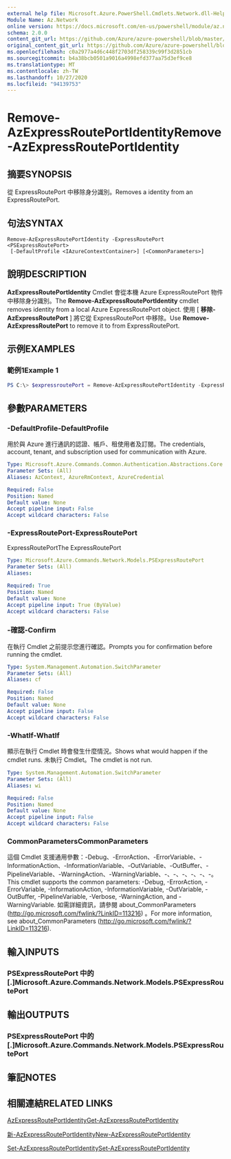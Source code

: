 ```yaml
---
external help file: Microsoft.Azure.PowerShell.Cmdlets.Network.dll-Help.xml
Module Name: Az.Network
online version: https://docs.microsoft.com/en-us/powershell/module/az.network/remove-azexpressrouteportidentity
schema: 2.0.0
content_git_url: https://github.com/Azure/azure-powershell/blob/master/src/Network/Network/help/Remove-AzExpressRoutePortIdentity.md
original_content_git_url: https://github.com/Azure/azure-powershell/blob/master/src/Network/Network/help/Remove-AzExpressRoutePortIdentity.md
ms.openlocfilehash: c0a2977a4d6c448f2703df258339c99f3d2851cb
ms.sourcegitcommit: b4a38bcb0501a9016a4998efd377aa75d3ef9ce8
ms.translationtype: MT
ms.contentlocale: zh-TW
ms.lasthandoff: 10/27/2020
ms.locfileid: "94139753"
---
```

# <span data-ttu-id="b0bc3-101">Remove-AzExpressRoutePortIdentity</span><span class="sxs-lookup"><span data-stu-id="b0bc3-101">Remove-AzExpressRoutePortIdentity</span></span>

## <span data-ttu-id="b0bc3-102">摘要</span><span class="sxs-lookup"><span data-stu-id="b0bc3-102">SYNOPSIS</span></span>
<span data-ttu-id="b0bc3-103">從 ExpressRoutePort 中移除身分識別。</span><span class="sxs-lookup"><span data-stu-id="b0bc3-103">Removes a identity from an ExpressRoutePort.</span></span>

## <span data-ttu-id="b0bc3-104">句法</span><span class="sxs-lookup"><span data-stu-id="b0bc3-104">SYNTAX</span></span>

```
Remove-AzExpressRoutePortIdentity -ExpressRoutePort <PSExpressRoutePort>
 [-DefaultProfile <IAzureContextContainer>] [<CommonParameters>]
```

## <span data-ttu-id="b0bc3-105">說明</span><span class="sxs-lookup"><span data-stu-id="b0bc3-105">DESCRIPTION</span></span>
<span data-ttu-id="b0bc3-106">**AzExpressRoutePortIdentity** Cmdlet 會從本機 Azure ExpressRoutePort 物件中移除身分識別。</span><span class="sxs-lookup"><span data-stu-id="b0bc3-106">The **Remove-AzExpressRoutePortIdentity** cmdlet removes identity from a local Azure ExpressRoutePort object.</span></span> <span data-ttu-id="b0bc3-107">使用 [ **移除-AzExpressRoutePort** ] 將它從 ExpressRoutePort 中移除。</span><span class="sxs-lookup"><span data-stu-id="b0bc3-107">Use **Remove-AzExpressRoutePort** to remove it to from ExpressRoutePort.</span></span>

## <span data-ttu-id="b0bc3-108">示例</span><span class="sxs-lookup"><span data-stu-id="b0bc3-108">EXAMPLES</span></span>

### <span data-ttu-id="b0bc3-109">範例1</span><span class="sxs-lookup"><span data-stu-id="b0bc3-109">Example 1</span></span>
```powershell
PS C:\> $expressroutePort = Remove-AzExpressRoutePortIdentity -ExpressRoutePort $expressroutePort
```

## <span data-ttu-id="b0bc3-110">參數</span><span class="sxs-lookup"><span data-stu-id="b0bc3-110">PARAMETERS</span></span>

### <span data-ttu-id="b0bc3-111">-DefaultProfile</span><span class="sxs-lookup"><span data-stu-id="b0bc3-111">-DefaultProfile</span></span>
<span data-ttu-id="b0bc3-112">用於與 Azure 進行通訊的認證、帳戶、租使用者及訂閱。</span><span class="sxs-lookup"><span data-stu-id="b0bc3-112">The credentials, account, tenant, and subscription used for communication with Azure.</span></span>

```yaml
Type: Microsoft.Azure.Commands.Common.Authentication.Abstractions.Core.IAzureContextContainer
Parameter Sets: (All)
Aliases: AzContext, AzureRmContext, AzureCredential

Required: False
Position: Named
Default value: None
Accept pipeline input: False
Accept wildcard characters: False
```

### <span data-ttu-id="b0bc3-113">-ExpressRoutePort</span><span class="sxs-lookup"><span data-stu-id="b0bc3-113">-ExpressRoutePort</span></span>
<span data-ttu-id="b0bc3-114">ExpressRoutePort</span><span class="sxs-lookup"><span data-stu-id="b0bc3-114">The ExpressRoutePort</span></span>

```yaml
Type: Microsoft.Azure.Commands.Network.Models.PSExpressRoutePort
Parameter Sets: (All)
Aliases:

Required: True
Position: Named
Default value: None
Accept pipeline input: True (ByValue)
Accept wildcard characters: False
```

### <span data-ttu-id="b0bc3-115">-確認</span><span class="sxs-lookup"><span data-stu-id="b0bc3-115">-Confirm</span></span>
<span data-ttu-id="b0bc3-116">在執行 Cmdlet 之前提示您進行確認。</span><span class="sxs-lookup"><span data-stu-id="b0bc3-116">Prompts you for confirmation before running the cmdlet.</span></span>

```yaml
Type: System.Management.Automation.SwitchParameter
Parameter Sets: (All)
Aliases: cf

Required: False
Position: Named
Default value: None
Accept pipeline input: False
Accept wildcard characters: False
```

### <span data-ttu-id="b0bc3-117">-WhatIf</span><span class="sxs-lookup"><span data-stu-id="b0bc3-117">-WhatIf</span></span>
<span data-ttu-id="b0bc3-118">顯示在執行 Cmdlet 時會發生什麼情況。</span><span class="sxs-lookup"><span data-stu-id="b0bc3-118">Shows what would happen if the cmdlet runs.</span></span>
<span data-ttu-id="b0bc3-119">未執行 Cmdlet。</span><span class="sxs-lookup"><span data-stu-id="b0bc3-119">The cmdlet is not run.</span></span>

```yaml
Type: System.Management.Automation.SwitchParameter
Parameter Sets: (All)
Aliases: wi

Required: False
Position: Named
Default value: None
Accept pipeline input: False
Accept wildcard characters: False
```

### <span data-ttu-id="b0bc3-120">CommonParameters</span><span class="sxs-lookup"><span data-stu-id="b0bc3-120">CommonParameters</span></span>
<span data-ttu-id="b0bc3-121">這個 Cmdlet 支援通用參數：-Debug、-ErrorAction、-ErrorVariable、-InformationAction、-InformationVariable、-OutVariable、-OutBuffer、-PipelineVariable、-WarningAction、-WarningVariable、-、-、-、-、-、-。</span><span class="sxs-lookup"><span data-stu-id="b0bc3-121">This cmdlet supports the common parameters: -Debug, -ErrorAction, -ErrorVariable, -InformationAction, -InformationVariable, -OutVariable, -OutBuffer, -PipelineVariable, -Verbose, -WarningAction, and -WarningVariable.</span></span> <span data-ttu-id="b0bc3-122">如需詳細資訊，請參閱 about_CommonParameters (http://go.microsoft.com/fwlink/?LinkID=113216) 。</span><span class="sxs-lookup"><span data-stu-id="b0bc3-122">For more information, see about_CommonParameters (http://go.microsoft.com/fwlink/?LinkID=113216).</span></span>


## <span data-ttu-id="b0bc3-123">輸入</span><span class="sxs-lookup"><span data-stu-id="b0bc3-123">INPUTS</span></span>

### <span data-ttu-id="b0bc3-124">PSExpressRoutePort 中的 [.]</span><span class="sxs-lookup"><span data-stu-id="b0bc3-124">Microsoft.Azure.Commands.Network.Models.PSExpressRoutePort</span></span>

## <span data-ttu-id="b0bc3-125">輸出</span><span class="sxs-lookup"><span data-stu-id="b0bc3-125">OUTPUTS</span></span>

### <span data-ttu-id="b0bc3-126">PSExpressRoutePort 中的 [.]</span><span class="sxs-lookup"><span data-stu-id="b0bc3-126">Microsoft.Azure.Commands.Network.Models.PSExpressRoutePort</span></span>

## <span data-ttu-id="b0bc3-127">筆記</span><span class="sxs-lookup"><span data-stu-id="b0bc3-127">NOTES</span></span>

## <span data-ttu-id="b0bc3-128">相關連結</span><span class="sxs-lookup"><span data-stu-id="b0bc3-128">RELATED LINKS</span></span>
[<span data-ttu-id="b0bc3-129">AzExpressRoutePortIdentity</span><span class="sxs-lookup"><span data-stu-id="b0bc3-129">Get-AzExpressRoutePortIdentity</span></span>](./Get-AzExpressRoutePortIdentity.md)

[<span data-ttu-id="b0bc3-130">新-AzExpressRoutePortIdentity</span><span class="sxs-lookup"><span data-stu-id="b0bc3-130">New-AzExpressRoutePortIdentity</span></span>](./New-AzExpressRoutePortIdentity.md)

[<span data-ttu-id="b0bc3-131">Set-AzExpressRoutePortIdentity</span><span class="sxs-lookup"><span data-stu-id="b0bc3-131">Set-AzExpressRoutePortIdentity</span></span>](./Set-AzExpressRoutePortIdentity.md)
